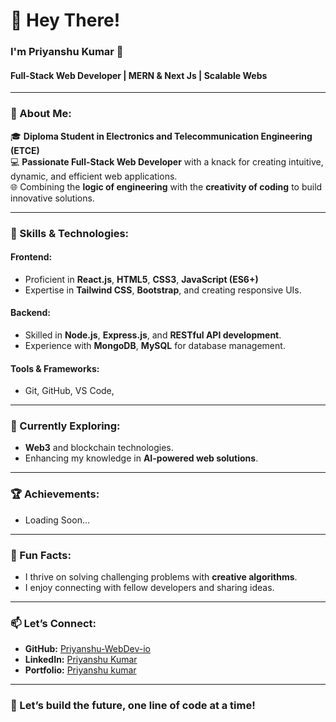 # 👋 Hey There!

### I'm Priyanshu Kumar 🌟

#### Full-Stack Web Developer | MERN & Next Js | Scalable Webs 

---

### 🚀 About Me:

🎓 **Diploma Student in Electronics and Telecommunication Engineering (ETCE)**  
💻 **Passionate Full-Stack Web Developer** with a knack for creating intuitive, dynamic, and efficient web applications.  
🌐 Combining the **logic of engineering** with the **creativity of coding** to build innovative solutions.

---

### 🔧 Skills & Technologies:

#### **Frontend:**
- Proficient in **React.js**, **HTML5**, **CSS3**, **JavaScript (ES6+)**
- Expertise in **Tailwind CSS**, **Bootstrap**, and creating responsive UIs.

#### **Backend:**
- Skilled in **Node.js**, **Express.js**, and **RESTful API development**.
- Experience with **MongoDB**, **MySQL** for database management.

#### **Tools & Frameworks:**
- Git, GitHub, VS Code,

---

### 🌱 Currently Exploring:
- **Web3** and blockchain technologies.
- Enhancing my knowledge in **AI-powered web solutions**.

---

### 🏆 Achievements:
- Loading Soon...

---

### 🧩 Fun Facts:
- I thrive on solving challenging problems with **creative algorithms**.
- I enjoy connecting with fellow developers and sharing ideas.

---

### 📫 Let’s Connect:

- **GitHub:** [Priyanshu-WebDev-io](https://github.com/Priyanshu-WebDev-io)
- **LinkedIn:** [Priyanshu Kumar](https://www.linkedin.com/in/priyanshu-kumar-98004a340/)
- **Portfolio:** [Priyanshu kumar](https://priyanshu.aspenglish.in/)

---

### 🌟 Let’s build the future, one line of code at a time!
